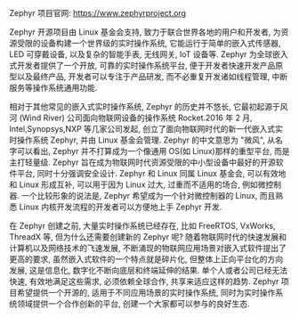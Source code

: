 
Zephyr 项目官网: https://www.zephyrproject.org

Zephyr 开源项目由 Linux 基金会支持, 致力于联合世界各地的用户和开发者, 为资源受限的设备构建一个世界级的实时操作系统, 它能运行于简单的嵌入式传感器, LED 可穿戴设备, 以及复杂的智能手表, 无线网关, IoT 设备等. Zephyr 为全球嵌入式开发者提供了一个开放, 可靠的实时操作系统平台, 便于开发者快速开发产品原型以及最终产品, 开发者可以专注于产品研发, 而不必重复开发诸如线程管理, 中断服务等操作系统通用功能.

相对于其他常见的嵌入式实时操作系统, Zephyr 的历史并不悠长, 它最初起源于风河 (Wind River) 公司面向物联网设备的操作系统 Rocket.2016 年 2 月, Intel,Synopsys,NXP 等几家公司发起, 创立了面向物联网时代的新一代嵌入式实时操作系统 Zephyr, 并由 Linux 基金会管理. Zephyr 的中文意思为 "微风"​, 从名字可以看出, Zephyr 并不打算成为一个像通用 OS(如 Linux)那样的重型平台, 而是主打轻量级. Zephyr 旨在成为物联网时代资源受限的中小型设备中最好的开源软件平台, 同时十分强调安全设计. Zephyr 和 Linux 同属 Linux 基金会, 可以有效地和 Linux 形成互补, 可以用于因为 Linux 过大, 过重而不适用的场合, 例如微控制器. 一个比较形象的说法是, Zephyr 希望成为一个针对微控制器的 Linux, 而且熟悉 Linux 内核开发流程的开发者可以方便地上手 Zephyr 开发.

在 Zephyr 创建之前, 大量实时操作系统已经存在, 比如 FreeRTOS, VxWorks, ThreadX 等, 但为什么还需要创建新的 Zephyr 呢? 随着物联网时代的快速发展和计算机以及网络技术的飞速发展, 不断涌现的物联网应用场景对嵌入式软件提出了更高的要求, 虽然嵌入式软件的一个特点就是碎片化, 但整体上正向平台化的方向发展, 这是信息化, 数字化不断向底层和终端延伸的结果. 单个人或者公司已经无法快速, 有效地满足这些需求, 必须依赖全球合作, 共享来适应这样的趋势. Zephyr 项目希望提供一个开源的, 适用于不同应用场景的实时操作系统, 同时为实时操作系统领域提供一个合作创新的平台, 创建一个大家都可以参与的良好生态.

